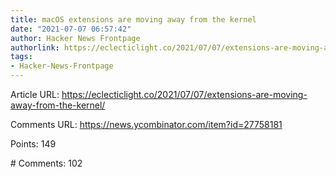 ```yaml
---
title: macOS extensions are moving away from the kernel
date: "2021-07-07 06:57:42"
author: Hacker News Frontpage
authorlink: https://eclecticlight.co/2021/07/07/extensions-are-moving-away-from-the-kernel/
tags:
- Hacker-News-Frontpage
---
```


<p>Article URL: <a href="https://eclecticlight.co/2021/07/07/extensions-are-moving-away-from-the-kernel/">https://eclecticlight.co/2021/07/07/extensions-are-moving-away-from-the-kernel/</a></p>
<p>Comments URL: <a href="https://news.ycombinator.com/item?id=27758181">https://news.ycombinator.com/item?id=27758181</a></p>
<p>Points: 149</p>
<p># Comments: 102</p>
